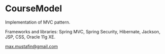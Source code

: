 # CourseModel
Implementation of MVC pattern.

Frameworks and libraries:
    Spring MVC,
    Spring Security,
    Hibernate,
    Jackson,
    JSP,
    CSS,
    Oracle 11g XE.

max.mustafin@gmail.com
